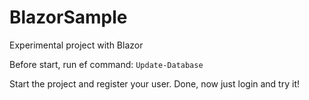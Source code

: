 # BlazorSample
Experimental project with Blazor

Before start, run ef command: `Update-Database`

Start the project and register your user.
Done, now just login and try it!

